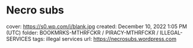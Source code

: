 # Necro subs

cover: https://s0.wp.com/i/blank.jpg
created: December 10, 2022 1:05 PM (UTC)
folder: BOOKMRKS-MTHRFCKR / PIRACY-MTHRFCKR / ILLEGAL-SERVICES
tags: illegal services
url: https://necrosubs.wordpress.com